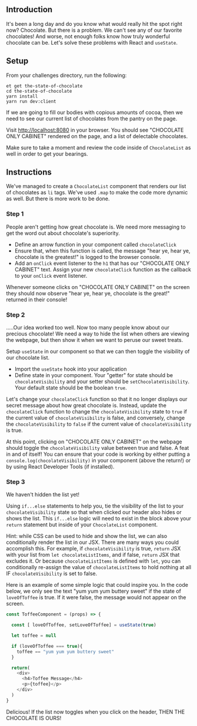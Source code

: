 ## Introduction

It's been a long day and do you know what would really hit the spot right now? Chocolate. But there is a problem. We can't see any of our favorite chocolates! And worse, not enough folks know how truly wonderful chocolate can be. Let's solve these problems with React and `useState`.

## Setup

From your challenges directory, run the following:

```no-highlight
et get the-state-of-chocolate
cd the-state-of-chocolate
yarn install
yarn run dev:client
```

If we are going to fill our bodies with copious amounts of cocoa, then we need to see our current list of chocolates from the pantry on the page.

Visit <http://localhost:8080> in your browser. You should see "CHOCOLATE ONLY CABINET" rendered on the page, and a list of delectable chocolates.

Make sure to take a moment and review the code inside of `ChocolateList` as well in order to get your bearings.

## Instructions

We've managed to create a `ChocolateList` component that renders our list of chocolates as `li` tags. We've used `.map` to make the code more dynamic as well. But there is more work to be done.

### Step 1

People aren't getting how great chocolate is. We need more messaging to get the word out about chocolate's superiority.

- Define an arrow function in your component called `chocolateClick`
- Ensure that, when this function is called, the message "hear ye, hear ye, chocolate is the greatest!" is logged to the browser console.
- Add an `onClick` event listener to the `h1` that has our "CHOCOLATE ONLY CABINET" text. Assign your new `chocolateClick` function as the callback to your `onClick` event listener.

Whenever someone clicks on "CHOCOLATE ONLY CABINET" on the screen they should now observe "hear ye, hear ye, chocolate is the great!" returned in their console!  

### Step 2

.....Our idea worked too well. Now too many people know about our precious chocolate! We need a way to hide the list when others are viewing the webpage, but then show it when we want to peruse our sweet treats.

Setup `useState` in our component so that we can then toggle the visibility of our chocolate list.

* Import the `useState` hook into your application
* Define state in your component. Your "getter" for state should be `chocolateVisibility` and your setter should be `setChocolateVisibility`. Your default state should be the boolean `true`.

Let's change your `chocolateClick` function so that it no longer displays  our secret message about how great chocolate is. Instead, update the `chocolateClick` function to change the `chocolateVisibility` state to `true` if the current value of `chocolateVisibility` is false, and conversely, change the `chocolateVisibility` to `false` if the current value of `chocolateVisibility` is true.

At this point, clicking on "CHOCOLATE ONLY CABINET" on the webpage should toggle the `chocolateVisibility` value between true and false. A feat in and of itself! You can ensure that your code is working by either putting a `console.log(chocolateVisibility)` in your component (above the return!) or by using React Developer Tools (if installed).

### Step 3

We haven't hidden the list yet!

Using `if...else` statements to help you, tie the visibility of the list to your `chocolateVisibility` state so that when clicked our header also hides or shows the list. This `if...else` logic will need to exist in the block above your `return` statement but inside of your `ChocolateList` component.

Hint: while CSS can be used to hide and show the list, we can also conditionally render the list in our JSX.  There are many ways you could accomplish this. For example, if `chocolateVisibility` is true, `return` JSX with your list from `let chocolateListItems`, and if false, `return` JSX that excludes it. Or because `chocolateListItems` is defined with `let`, you can conditionally re-assign the value of `chocolateListItems` to hold nothing at all IF `chocolateVisibility` is set to false.

Here is an example of some simple logic that could inspire you. In the code below, we only see the text "yum yum yum buttery sweet" if the state of `loveOfToffee` is true. If it were false, the message would not appear on the screen.

```js
const ToffeeComponent = (props) => {

  const [ loveOfToffee, setLoveOfToffee] = useState(true)

  let toffee = null

  if (loveOfToffee === true){
    toffee == "yum yum yum buttery sweet"
  }

  return(
    <div>
      <h4>Toffee Message</h4>
      <p>{toffee}</p>
    </div>
  )
}
```

Delicious! If the list now toggles when you click on the header, THEN THE CHOCOLATE IS OURS!
